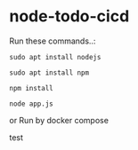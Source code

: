 # node-todo-cicd

Run these commands..:


`sudo apt install nodejs`


`sudo apt install npm`


`npm install`

`node app.js`

or Run by docker compose

test

